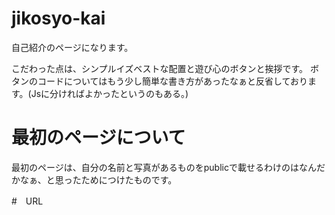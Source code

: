 # jikosyo-kai

自己紹介のページになります。

こだわった点は、シンプルイズベストな配置と遊び心のボタンと挨拶です。
ボタンのコードについてはもう少し簡単な書き方があったなぁと反省しております。(Jsに分ければよかったというのもある。)

# 最初のページについて

最初のページは、自分の名前と写真があるものをpublicで載せるわけのはなんだかなぁ、と思ったためにつけたものです。

#　URL

